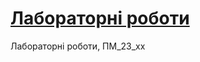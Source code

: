 # [Лабораторні роботи](https://marthabardina.github.io/Web_programming_23_1/ "Site on GitHub Pages") 
Лабораторні роботи, ПМ_23_хх 
